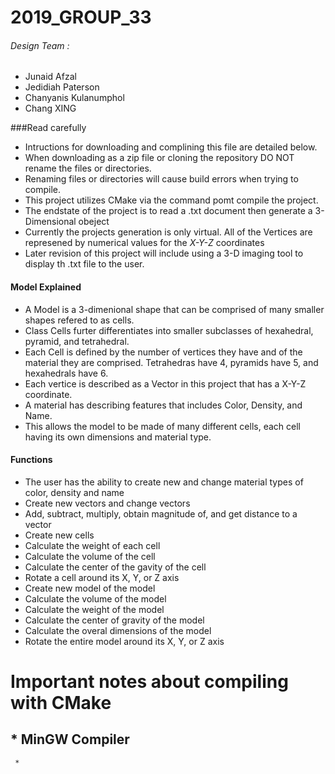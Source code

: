 # 2019_GROUP_33
 
###### Design Team :
 
  * Junaid Afzal
  * Jedidiah Paterson
  * Chanyanis Kulanumphol
  * Chang XING

###Read carefully
 
   * Intructions for downloading and complining this file are detailed below.
   * When downloading as a zip file or cloning the repository DO NOT rename the files or directories.
   * Renaming files or directories will cause build errors when trying to compile.
   * This project utilizes CMake via the command pomt compile the project.
   * The endstate of the project is to read a .txt document then generate a 3-Dimensional obeject
   * Currently the projects generation is only virtual. All of the Vertices are represened by numerical values for the *X-Y-Z* coordinates
   * Later revision of this project will include using a 3-D imaging tool to display th .txt file to the user.
   
#### Model Explained
   * A Model is a 3-dimenional shape that can be comprised of many smaller shapes refered to as cells. 
   * Class Cells furter differentiates into smaller subclasses of hexahedral, pyramid, and tetrahedral. 
   * Each Cell is defined by the number of vertices they have and of the material they are comprised. Tetrahedras have 4,  pyramids have 5, and hexahedrals have 6. 
   * Each vertice is described as a Vector in this project that has a X-Y-Z coordinate. 
   * A material has describing features that includes Color, Density, and Name.
   * This allows the model to be made of many different cells, each cell having its own dimensions and material type. 

#### Functions
   * The user has the ability to create new and change material types of color, density and name
   * Create new vectors and change vectors
   * Add, subtract, multiply, obtain magnitude of, and get distance to a vector
   * Create new cells 
   * Calculate the weight of each cell
   * Calculate the volume of the cell
   * Calculate the center of the gavity of the cell 
   * Rotate a cell around its X, Y, or Z axis
   * Create new model of the model
   * Calculate the volume of the model
   * Calculate the weight of the model
   * Calculate the center of gravity of the model
   * Calculate the overal dimensions of the model
   * Rotate the entire model around its X, Y, or Z axis


# Important notes about compiling with CMake
##   * MinGW Compiler  
     * 